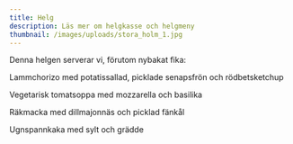 ```yaml
---
title: Helg
description: Läs mer om helgkasse och helgmeny
thumbnail: /images/uploads/stora_holm_1.jpg
---
```

Denna helgen serverar vi, förutom nybakat fika:

Lammchorizo med potatissallad, picklade senapsfrön och rödbetsketchup

Vegetarisk tomatsoppa med mozzarella och basilika

Räkmacka med dillmajonnäs och picklad fänkål

Ugnspannkaka med sylt och grädde